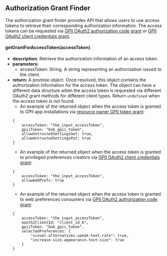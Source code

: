 ## Authorization Grant Finder

The authorization grant finder provides API that allows users to use access tokens to retrieve their corresponding authorization information. The access tokens can be requested via [GPII OAuth2 authorization code grant](https://wiki.gpii.net/w/GPII_OAuth_2_Guide#Authorization_Code_Grant) or [GPII OAuth2 client credentials grant](https://wiki.gpii.net/w/GPII_OAuth_2_Guide#Client_Credentials_Grant).

#### getGrantForAccessToken(accessToken)
* **description**: Retrieve the authorization information of an access token.
* **parameters:**
    * accessToken: String. A string representing an authorization issued to the
    client.
* **return:** A promise object. Once resolved, this object contains the authorization information for the access token. The object can have a different data structure when the access token is requested via different OAuth2 grant methods for different client types. Return `undefined` when the access token is not found.
    - An example of the returned object when the access token is granted to GPII app installations via [resource owner GPII token grant](https://wiki.gpii.net/w/GPII_OAuth_2_Guide#Resource_Owner_GPII_Token_Grant):
    ```
    {
        accessToken: "the_input_accessToken",
        gpiiToken: "bob_gpii_token",
        allowUntrustedSettingsGet: true,
        allowUntrustedSettingsPut: true
    }
    ```
    - An example of the returned object when the access token is granted to privileged preferences creators via [GPII OAuth2 client credentials grant](https://wiki.gpii.net/w/GPII_OAuth_2_Guide#Client_Credentials_Grant):
    ```
    {
        accessToken: "the_input_accessToken",
        allowAddPrefs: true
    }
    ```
    - An example of the returned object when the access token is granted to web preferences consumers via [GPII OAuth2 authorization code grant](https://wiki.gpii.net/w/GPII_OAuth_2_Guide#Authorization_Code_Grant):
    ```
    {
        accessToken: "the_input_accessToken",
        oauth2ClientId: "client_id_A",
        gpiiToken: "bob_gpii_token",
        selectedPreferences: {
            "visual-alternatives.speak-text.rate": true,
            "increase-size.appearance.text-size": true
        }
    }
    ```
